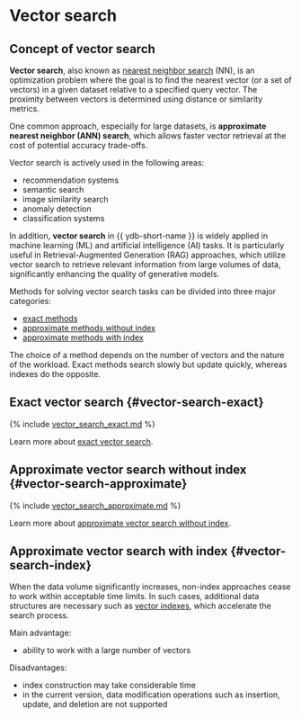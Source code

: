 # Vector search

## Concept of vector search

**Vector search**, also known as [nearest neighbor search](https://en.wikipedia.org/wiki/Nearest_neighbor_search) (NN), is an optimization problem where the goal is to find the nearest vector (or a set of vectors) in a given dataset relative to a specified query vector. The proximity between vectors is determined using distance or similarity metrics.

One common approach, especially for large datasets, is **approximate nearest neighbor (ANN) search**, which allows faster vector retrieval at the cost of potential accuracy trade-offs.


Vector search is actively used in the following areas:

* recommendation systems
* semantic search
* image similarity search
* anomaly detection
* classification systems

In addition, **vector search** in {{ ydb-short-name }} is widely applied in machine learning (ML) and artificial intelligence (AI) tasks. It is particularly useful in Retrieval-Augmented Generation (RAG) approaches, which utilize vector search to retrieve relevant information from large volumes of data, significantly enhancing the quality of generative models.

Methods for solving vector search tasks can be divided into three major categories:

* [exact methods](#vector-search-exact)
* [approximate methods without index](#vector-search-approximate)
* [approximate methods with index](#vector-search-index)

The choice of a method depends on the number of vectors and the nature of the workload. Exact methods search slowly but update quickly, whereas indexes do the opposite.

## Exact vector search {#vector-search-exact}

{% include [vector_search_exact.md](_includes/vector_search_exact.md) %}

Learn more about [exact vector search](../yql/reference/udf/list/knn.md#exact-vector-search-examples).

## Approximate vector search without index {#vector-search-approximate}

{% include [vector_search_approximate.md](_includes/vector_search_approximate.md) %}

Learn more about [approximate vector search without index](../yql/reference/udf/list/knn.md#approximate-vector-search-examples).

## Approximate vector search with index {#vector-search-index}

When the data volume significantly increases, non-index approaches cease to work within acceptable time limits. In such cases, additional data structures are necessary such as [vector indexes](../dev/vector-indexes.md), which accelerate the search process.

Main advantage:

* ability to work with a large number of vectors

Disadvantages:

* index construction may take considerable time
* in the current version, data modification operations such as insertion, update, and deletion are not supported

